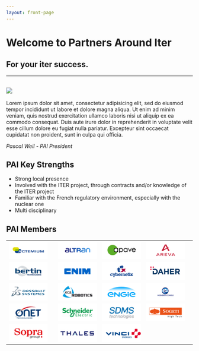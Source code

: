 ```yaml
---
layout: front-page
---
```


<div class="front-page-hero">
    <div class="front-page-welcome">
      <h1>Welcome to Partners Around Iter</h1>
    </div>
</div>

<div class="container">
<section class="intro">
  <h2>For your iter success.</h2>
  <hr><br>
  <div class="president-photo"><img src="http://placehold.it/300x300?text=Photo of President"/></div>

  <div class="intro-text"><p>Lorem ipsum dolor sit amet, consectetur adipisicing elit, sed do eiusmod
  tempor incididunt ut labore et dolore magna aliqua. Ut enim ad minim veniam,
  quis nostrud exercitation ullamco laboris nisi ut aliquip ex ea commodo
  consequat. Duis aute irure dolor in reprehenderit in voluptate velit esse
  cillum dolore eu fugiat nulla pariatur. Excepteur sint occaecat cupidatat non
  proident, sunt in culpa qui officia.</p>
  <cite>Pascal Weil - PAI President</cite></div>
</section>

<section class="front-page-info">
  <h2>PAI Key Strengths</h2>
  <ul>
    <li>Strong local presence</li>
    <li>Involved with the ITER project, through contracts and/or knowledge of the ITER project</li>
    <li>Familiar with the French regulatory environment, especially with the nuclear one</li>
    <li>Multi disciplinary</li>
  </ul>
</section>

<section class="front-page-logos">
  <h2>PAI Members</h2>
    <table class="home-page-table">
      <tr>
        <td><a href="/partners/actemium.html"><img src="assets/images/logos/actemium_small.png"></a><td>
        <td><a href="/partners/altran.html"><img src="assets/images/logos/altran_small.png"></a></td>
        <td><a href="/partners/apave.html"><img src="assets/images/logos/apave_small.png"></a></td>
        <td><a href="/partners/areva.html"><img src="assets/images/logos/areva_small.png"></a><td>
      </tr>
      <tr>
        <td><a href="/partners/bertin-technologies.html"><img src="assets/images/logos/bertin_technologies_small.png"></a><td>
        <td><a href="/partners/cnim.html"><img src="assets/images/logos/cnim_small.png"></a></td>
        <td><a href="/partners/cybernetix.html"><img src="assets/images/logos/cybernetix_small.png"></a></td>
        <td><a href="/partners/daher.html"><img src="assets/images/logos/daher_small.png"></a><td>
      </tr>
      <tr>
        <td><a href="/partners/dassault-systemes.html"><img src="assets/images/logos/dassault_systemes_small.png"></a><td>
        <td><a href="partners/eca-robotics.html"><img src="assets/images/logos/eca_robotics_small.png"></a></td>
        <td><a href="/partners/engie.html"><img src="assets/images/logos/engie_small.png"></a></td>
        <td><a href="/partners/ingenierie-et-conseils.html"><img src="assets/images/logos/ing_conseils_small.png"></a><td>
      </tr>
      <tr>
        <td><a href="/partners/onet-technologies.html"><img src="assets/images/logos/onet_small.png"></a><td>
        <td><a href="/partners/schneider-electric.html"><img src="assets/images/logos/schneider_electric_small.png"></a></td>
        <td><a href="/partners/sdms.html"><img src="assets/images/logos/sdms_small.png"></a></td>
        <td><a href="/partners/sogeti.html"><img src="assets/images/logos/sogeti_small.png"></a><td>
      </tr>
      <tr>
        <td><a href="/partners/sopra.html"><img src="assets/images/logos/sopra_small.png"></a><td>
        <td><a href="/partners/thales.html"><img src="assets/images/logos/thales_small.png"></a></td>
        <td><a href="/partners/vinci-energies.html"><img src="assets/images/logos/vinci_energies_small.png"></a></td>
      </tr>
    </table>

</section>
</div>